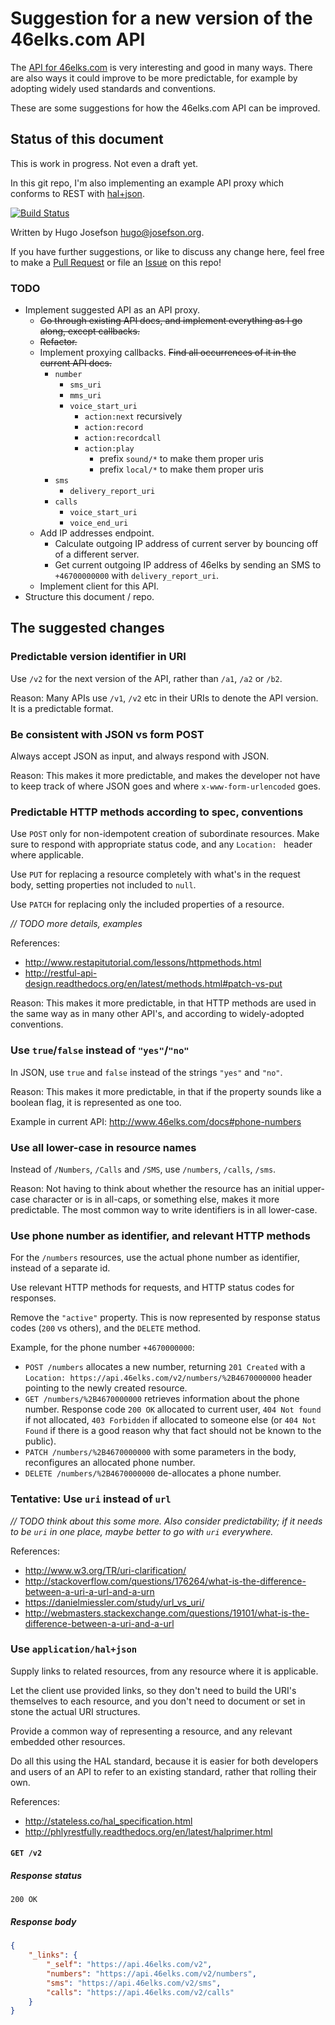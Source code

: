 # Suggestion for a new version of the 46elks.com API

The [API for 46elks.com](http://www.46elks.com/docs) is very interesting and good in many ways. There are also ways it could improve to be more predictable, for example by adopting widely used standards and conventions.

These are some suggestions for how the 46elks.com API can be improved.

## Status of this document

This is work in progress. Not even a draft yet.

In this git repo, I'm also implementing an example API proxy which conforms to REST with [hal+json](http://phlyrestfully.readthedocs.org/en/latest/halprimer.html).

[![Build Status](https://travis-ci.org/hugojosefson/46elks-api-suggestion.svg?branch=master)](https://travis-ci.org/hugojosefson/46elks-api-suggestion)

Written by Hugo Josefson <hugo@josefson.org>.

If you have further suggestions, or like to discuss any change here, feel free to make a [Pull Request](https://github.com/hugojosefson/46elks-api-suggestion/pulls) or file an [Issue](https://github.com/hugojosefson/46elks-api-suggestion/issues) on this repo!

### TODO

 * Implement suggested API as an API proxy.
   * ~~Go through existing API docs, and implement everything as I go along, except callbacks.~~
   * ~~Refactor.~~
   * Implement proxying callbacks. ~~Find all occurrences of it in the current API docs.~~
     * `number`
       * `sms_uri`
       * `mms_uri`
       * `voice_start_uri`
         * `action:next` recursively
         * `action:record`
         * `action:recordcall`
         * `action:play`
            * prefix `sound/*` to make them proper uris
            * prefix `local/*` to make them proper uris
     * `sms`
       * `delivery_report_uri`
     * `calls`
       * `voice_start_uri`
       * `voice_end_uri`
   * Add IP addresses endpoint.
     * Calculate outgoing IP address of current server by bouncing off of a different server.
     * Get current outgoing IP address of 46elks by sending an SMS to `+46700000000` with `delivery_report_uri`.
   * Implement client for this API.
 * Structure this document / repo.

## The suggested changes

### Predictable version identifier in URI

Use `/v2` for the next version of the API, rather than `/a1`, `/a2` or `/b2`.

Reason: Many APIs use `/v1`, `/v2` etc in their URIs to denote the API version. It is a predictable format.

### Be consistent with JSON vs form POST

Always accept JSON as input, and always respond with JSON.

Reason: This makes it more predictable, and makes the developer not have to keep track of where JSON goes and where `x-www-form-urlencoded` goes.

### Predictable HTTP methods according to spec, conventions

Use `POST` only for non-idempotent creation of subordinate resources. Make sure to respond with appropriate status code,
and any `Location: ` header where applicable.

Use `PUT` for replacing a resource completely with what's in the request body, setting properties not included to `null`.

Use `PATCH` for replacing only the included properties of a resource.

*// TODO more details, examples*

References:

  * http://www.restapitutorial.com/lessons/httpmethods.html
  * http://restful-api-design.readthedocs.org/en/latest/methods.html#patch-vs-put

Reason: This makes it more predictable, in that HTTP methods are used in the same way as in many other API's, and according to widely-adopted conventions.

### Use `true`/`false` instead of `"yes"`/`"no"`

In JSON, use `true` and `false` instead of the strings `"yes"` and `"no"`.

Reason: This makes it more predictable, in that if the property sounds like a boolean flag, it is represented as one too.

Example in current API: http://www.46elks.com/docs#phone-numbers

### Use all lower-case in resource names

Instead of `/Numbers`, `/Calls` and `/SMS`, use `/numbers`, `/calls`, `/sms`.

Reason: Not having to think about whether the resource has an initial upper-case character or is in all-caps, or something else, makes it more predictable. The most common way to write identifiers is in all lower-case.

### Use phone number as identifier, and relevant HTTP methods

For the `/numbers` resources, use the actual phone number as identifier, instead of a separate id.

Use relevant HTTP methods for requests, and HTTP status codes for responses.

Remove the `"active"` property. This is now represented by response status codes (`200` vs others), and the `DELETE` method.

Example, for the phone number `+4670000000`:

  * `POST /numbers` allocates a new number, returning `201 Created` with a `Location: https://api.46elks.com/v2/numbers/%2B4670000000` header pointing to the newly created resource.
  * `GET /numbers/%2B4670000000` retrieves information about the phone number. Response code `200 OK` allocated to current user, `404 Not found` if not allocated, `403 Forbidden` if allocated to someone else (or `404 Not Found` if there is a good reason why that fact should not be known to the public).
  * `PATCH /numbers/%2B4670000000` with some parameters in the body, reconfigures an allocated phone number.
  * `DELETE /numbers/%2B4670000000` de-allocates a phone number.

### Tentative: Use `uri` instead of `url`

*// TODO think about this some more. Also consider predictability; if it needs to be `uri` in one place, maybe better to go with `uri` everywhere.*

References:

  * http://www.w3.org/TR/uri-clarification/
  * http://stackoverflow.com/questions/176264/what-is-the-difference-between-a-uri-a-url-and-a-urn
  * https://danielmiessler.com/study/url_vs_uri/
  * http://webmasters.stackexchange.com/questions/19101/what-is-the-difference-between-a-uri-and-a-url

### Use `application/hal+json`

Supply links to related resources, from any resource where it is applicable.

Let the client use provided links, so they don't need to build the URI's themselves to each resource, and you don't need to document or set in stone the actual URI structures.

Provide a common way of representing a resource, and any relevant embedded other resources.

Do all this using the HAL standard, because it is easier for both developers and users of an API to refer to an existing standard, rather that rolling their own.

References:

  * http://stateless.co/hal_specification.html
  * http://phlyrestfully.readthedocs.org/en/latest/halprimer.html

#### `GET /v2`

##### Response status

`200 OK`

##### Response body

```json
{
    "_links": {
        "_self": "https://api.46elks.com/v2",
        "numbers": "https://api.46elks.com/v2/numbers",
        "sms": "https://api.46elks.com/v2/sms",
        "calls": "https://api.46elks.com/v2/calls"
    }
}
```
